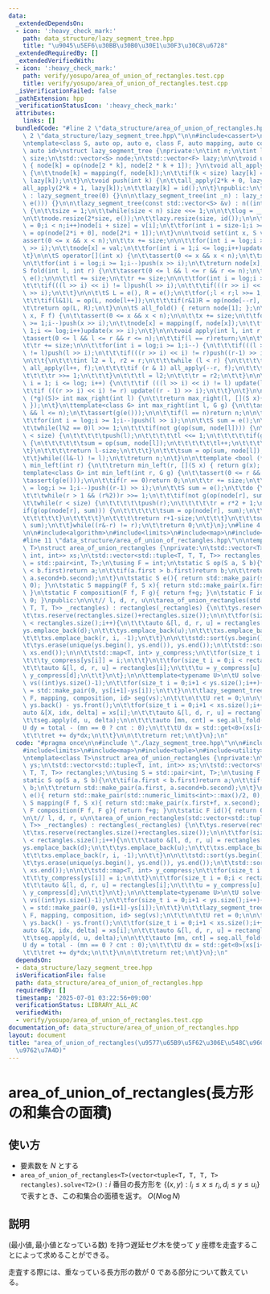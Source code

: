 ```yaml
---
data:
  _extendedDependsOn:
  - icon: ':heavy_check_mark:'
    path: data_structure/lazy_segment_tree.hpp
    title: "\u9045\u5EF6\u30BB\u30B0\u30E1\u30F3\u30C8\u6728"
  _extendedRequiredBy: []
  _extendedVerifiedWith:
  - icon: ':heavy_check_mark:'
    path: verify/yosupo/area_of_union_of_rectangles.test.cpp
    title: verify/yosupo/area_of_union_of_rectangles.test.cpp
  _isVerificationFailed: false
  _pathExtension: hpp
  _verificationStatusIcon: ':heavy_check_mark:'
  attributes:
    links: []
  bundledCode: "#line 2 \"data_structure/area_of_union_of_rectangles.hpp\"\n\n#line\
    \ 2 \"data_structure/lazy_segment_tree.hpp\"\n\n#include<cassert>\n#include<vector>\n\
    \ntemplate<class S, auto op, auto e, class F, auto mapping, auto composition,\
    \ auto id>\nstruct lazy_segment_tree {\nprivate:\n\tint n;\n\tint log;\n\tint\
    \ size;\n\tstd::vector<S> node;\n\tstd::vector<F> lazy;\n\n\tvoid update(int k)\
    \ { node[k] = op(node[2 * k], node[2 * k + 1]); }\n\tvoid all_apply(int k, F f)\
    \ {\n\t\tnode[k] = mapping(f, node[k]);\n\t\tif(k < size) lazy[k] = composition(f,\
    \ lazy[k]);\n\t}\n\tvoid push(int k) {\n\t\tall_apply(2*k + 0, lazy[k]);\n\t\t\
    all_apply(2*k + 1, lazy[k]);\n\t\tlazy[k] = id();\n\t}\npublic:\n\tlazy_segment_tree()\
    \ : lazy_segment_tree(0) {}\n\n\tlazy_segment_tree(int _n) : lazy_segment_tree(std::vector<S>(_n,\
    \ e())) {}\n\n\tlazy_segment_tree(const std::vector<S> &v) : n((int)v.size())\
    \ {\n\t\tsize = 1;\n\t\twhile(size < n) size <<= 1;\n\n\t\tlog = __builtin_ctz(size);\n\
    \n\t\tnode.resize(2*size, e());\n\t\tlazy.resize(size, id());\n\n\t\tfor(int i\
    \ = 0;i < n;i++)node[i + size] = v[i];\n\t\tfor(int i = size-1;i >= 1;i--)node[i]\
    \ = op(node[2*i + 0], node[2*i + 1]);\n\t}\n\n\tvoid set(int x, S val) {\n\t\t\
    assert(0 <= x && x < n);\n\t\tx += size;\n\n\t\tfor(int i = log;i >= 1;i--)push(x\
    \ >> i);\n\t\tnode[x] = val;\n\t\tfor(int i = 1;i <= log;i++)update(x >> i);\n\
    \t}\n\n\tS operator[](int x) {\n\t\tassert(0 <= x && x < n);\n\t\tx += size;\n\
    \n\t\tfor(int i = log;i >= 1;i--)push(x >> i);\n\t\treturn node[x];\n\t}\n\n\t\
    S fold(int l, int r) {\n\t\tassert(0 <= l && l <= r && r <= n);\n\t\tif(l == r)return\
    \ e();\n\n\t\tl += size;\n\t\tr += size;\n\n\t\tfor(int i = log;i >= 1;i--) {\n\
    \t\t\tif(((l >> i) << i) != l)push(l >> i);\n\t\t\tif(((r >> i) << i) != r)push((r-1)\
    \ >> i);\n\t\t}\n\n\t\tS L = e(), R = e();\n\t\tfor(;l < r;l >>= 1, r >>= 1){\n\
    \t\t\tif(l&1)L = op(L, node[l++]);\n\t\t\tif(r&1)R = op(node[--r], R);\n\t\t}\n\
    \t\treturn op(L, R);\n\t}\n\n\tS all_fold() { return node[1]; };\n\n\tvoid apply(int\
    \ x, F f) {\n\t\tassert(0 <= x && x < n);\n\n\t\tx += size;\n\t\tfor(int i = log;i\
    \ >= 1;i--)push(x >> i);\n\t\tnode[x] = mapping(f, node[x]);\n\t\tfor(int i =\
    \ 1;i <= log;i++)update(x >> i);\n\t}\n\n\tvoid apply(int l, int r, F f) {\n\t\
    \tassert(0 <= l && l <= r && r <= n);\n\t\tif(l == r)return;\n\n\t\tl += size;\n\
    \t\tr += size;\n\n\t\tfor(int i = log;i >= 1;i--) {\n\t\t\tif(((l >> i) << i)\
    \ != l)push(l >> i);\n\t\t\tif(((r >> i) << i) != r)push((r-1) >> i);\n\t\t}\n\
    \n\t\t{\n\t\t\tint l2 = l, r2 = r;\n\t\t\twhile (l < r) {\n\t\t\t\tif (l & 1)\
    \ all_apply(l++, f);\n\t\t\t\tif (r & 1) all_apply(--r, f);\n\t\t\t\tl >>= 1;\n\
    \t\t\t\tr >>= 1;\n\t\t\t}\n\t\t\tl = l2;\n\t\t\tr = r2;\n\t\t}\n\n\t\tfor (int\
    \ i = 1; i <= log; i++) {\n\t\t\tif (((l >> i) << i) != l) update(l >> i);\n\t\
    \t\tif (((r >> i) << i) != r) update((r - 1) >> i);\n\t\t}\n\t}\n\n\ttemplate<bool\
    \ (*g)(S)> int max_right(int l) {\n\t\treturn max_right(l, [](S x){ return g(x);\
    \ });\n\t}\n\ttemplate<class G> int max_right(int l, G g) {\n\t\tassert(0 <= l\
    \ && l <= n);\n\t\tassert(g(e()));\n\n\t\tif(l == n)return n;\n\n\t\tl += size;\n\
    \t\tfor(int i = log;i >= 1;i--)push(l >> i);\n\n\t\tS sum = e();\n\t\tdo {\n\t\
    \t\twhile(l%2 == 0)l >>= 1;\n\t\t\tif(not g(op(sum, node[l]))) {\n\t\t\t\twhile(l\
    \ < size) {\n\t\t\t\t\tpush(l);\n\t\t\t\t\tl <<= 1;\n\t\t\t\t\tif(g(op(sum, node[l])))\
    \ {\n\t\t\t\t\t\tsum = op(sum, node[l]);\n\t\t\t\t\t\tl++;\n\t\t\t\t\t}\n\t\t\t\
    \t}\n\t\t\t\treturn l-size;\n\t\t\t}\n\t\t\tsum = op(sum, node[l]);\n\t\t\tl++;\n\
    \t\t}while((l&-l) != l);\n\t\treturn n;\n\t}\n\n\ttemplate <bool (*g)(S)> int\
    \ min_left(int r) {\n\t\treturn min_left(r, [](S x) { return g(x); });\n\t}\n\t\
    template<class G> int min_left(int r, G g) {\n\t\tassert(0 <= r && r <= n);\n\t\
    \tassert(g(e()));\n\n\t\tif(r == 0)return 0;\n\n\t\tr += size;\n\t\tfor(int i\
    \ = log;i >= 1;i--)push((r-1) >> i);\n\n\t\tS sum = e();\n\t\tdo {\n\t\t\tr--;\n\
    \t\t\twhile(r > 1 && (r%2))r >>= 1;\n\t\t\tif(not g(op(node[r], sum))) {\n\t\t\
    \t\twhile(r < size) {\n\t\t\t\t\tpush(r);\n\t\t\t\t\tr = r*2 + 1;\n\t\t\t\t\t\
    if(g(op(node[r], sum))) {\n\t\t\t\t\t\tsum = op(node[r], sum);\n\t\t\t\t\t\tr--;\n\
    \t\t\t\t\t}\n\t\t\t\t}\n\t\t\t\treturn r+1-size;\n\t\t\t}\n\t\t\tsum = op(node[r],\
    \ sum);\n\t\t}while((r&-r) != r);\n\t\treturn 0;\n\t}\n};\n#line 4 \"data_structure/area_of_union_of_rectangles.hpp\"\
    \n\n#include<algorithm>\n#include<limits>\n#include<map>\n#include<tuple>\n#include<utility>\n\
    #line 11 \"data_structure/area_of_union_of_rectangles.hpp\"\n\ntemplate<class\
    \ T>\nstruct area_of_union_rectangles {\nprivate:\n\tstd::vector<T> ys;\n\tstd::vector<std::tuple<T,\
    \ int, int>> xs;\n\tstd::vector<std::tuple<T, T, T, T>> rectangles;\n\tusing S\
    \ = std::pair<int, T>;\n\tusing F = int;\n\tstatic S op(S a, S b){\n\t\tif(a.first\
    \ < b.first)return a;\n\t\tif(a.first > b.first)return b;\n\t\treturn std::make_pair(a.first,\
    \ a.second+b.second);\n\t}\n\tstatic S e(){ return std::make_pair(std::numeric_limits<int>::max()/2,\
    \ 0); }\n\tstatic S mapping(F f, S x){ return std::make_pair(x.first+f, x.second);\
    \ }\n\tstatic F composition(F f, F g){ return f+g; }\n\tstatic F id(){ return\
    \ 0; }\npublic:\n\n\t// l, d, r, u\n\tarea_of_union_rectangles(std::vector<std::tuple<T,\
    \ T, T, T>> _rectangles) : rectangles(_rectangles) {\n\t\tys.reserve(rectangles.size()+rectangles.size());\n\
    \t\txs.reserve(rectangles.size()+rectangles.size());\n\n\t\tfor(size_t i = 0;i\
    \ < rectangles.size();i++){\n\t\t\tauto &[l, d, r, u] = rectangles[i];\n\t\t\t\
    ys.emplace_back(d);\n\t\t\tys.emplace_back(u);\n\t\t\txs.emplace_back(l, i, 1);\n\
    \t\t\txs.emplace_back(r, i, -1);\n\t\t}\n\n\t\tstd::sort(ys.begin(), ys.end());\n\
    \t\tys.erase(unique(ys.begin(), ys.end()), ys.end());\n\t\tstd::sort(xs.begin(),\
    \ xs.end());\n\n\t\tstd::map<T, int> y_compress;\n\t\tfor(size_t i = 0;i < ys.size();i++){\n\
    \t\t\ty_compress[ys[i]] = i;\n\t\t}\n\t\tfor(size_t i = 0;i < rectangles.size();i++){\n\
    \t\t\tauto &[l, d, r, u] = rectangles[i];\n\t\t\tu = y_compress[u];\n\t\t\td =\
    \ y_compress[d];\n\t\t}\n\t};\n\n\ttemplate<typename U>\n\tU solve(){\n\t\tstd::vector<S>\
    \ vs((int)ys.size()-1);\n\t\tfor(size_t i = 0;i+1 < ys.size();i++){\n\t\t\tvs[i]\
    \ = std::make_pair(0, ys[i+1]-ys[i]);\n\t\t}\n\t\tlazy_segment_tree<S, op, e,\
    \ F, mapping, composition, id> seg(vs);\n\t\t\n\t\tU ret = 0;\n\n\t\tT total =\
    \ ys.back() - ys.front();\n\t\tfor(size_t i = 0;i+1 < xs.size();i++){\n\t\t\t\
    auto &[X, idx, delta] = xs[i];\n\t\t\tauto &[l, d, r, u] = rectangles[idx];\n\t\
    \t\tseg.apply(d, u, delta);\n\n\t\t\tauto [mn, cnt] = seg.all_fold();\n\n\t\t\t\
    U dy = total - (mn == 0 ? cnt : 0);\n\t\t\tU dx = std::get<0>(xs[i+1]) - X;\n\n\
    \t\t\tret += dy*dx;\n\t\t}\n\n\t\treturn ret;\n\t}\n};\n"
  code: "#pragma once\n\n#include \"./lazy_segment_tree.hpp\"\n\n#include<algorithm>\n\
    #include<limits>\n#include<map>\n#include<tuple>\n#include<utility>\n#include<vector>\n\
    \ntemplate<class T>\nstruct area_of_union_rectangles {\nprivate:\n\tstd::vector<T>\
    \ ys;\n\tstd::vector<std::tuple<T, int, int>> xs;\n\tstd::vector<std::tuple<T,\
    \ T, T, T>> rectangles;\n\tusing S = std::pair<int, T>;\n\tusing F = int;\n\t\
    static S op(S a, S b){\n\t\tif(a.first < b.first)return a;\n\t\tif(a.first > b.first)return\
    \ b;\n\t\treturn std::make_pair(a.first, a.second+b.second);\n\t}\n\tstatic S\
    \ e(){ return std::make_pair(std::numeric_limits<int>::max()/2, 0); }\n\tstatic\
    \ S mapping(F f, S x){ return std::make_pair(x.first+f, x.second); }\n\tstatic\
    \ F composition(F f, F g){ return f+g; }\n\tstatic F id(){ return 0; }\npublic:\n\
    \n\t// l, d, r, u\n\tarea_of_union_rectangles(std::vector<std::tuple<T, T, T,\
    \ T>> _rectangles) : rectangles(_rectangles) {\n\t\tys.reserve(rectangles.size()+rectangles.size());\n\
    \t\txs.reserve(rectangles.size()+rectangles.size());\n\n\t\tfor(size_t i = 0;i\
    \ < rectangles.size();i++){\n\t\t\tauto &[l, d, r, u] = rectangles[i];\n\t\t\t\
    ys.emplace_back(d);\n\t\t\tys.emplace_back(u);\n\t\t\txs.emplace_back(l, i, 1);\n\
    \t\t\txs.emplace_back(r, i, -1);\n\t\t}\n\n\t\tstd::sort(ys.begin(), ys.end());\n\
    \t\tys.erase(unique(ys.begin(), ys.end()), ys.end());\n\t\tstd::sort(xs.begin(),\
    \ xs.end());\n\n\t\tstd::map<T, int> y_compress;\n\t\tfor(size_t i = 0;i < ys.size();i++){\n\
    \t\t\ty_compress[ys[i]] = i;\n\t\t}\n\t\tfor(size_t i = 0;i < rectangles.size();i++){\n\
    \t\t\tauto &[l, d, r, u] = rectangles[i];\n\t\t\tu = y_compress[u];\n\t\t\td =\
    \ y_compress[d];\n\t\t}\n\t};\n\n\ttemplate<typename U>\n\tU solve(){\n\t\tstd::vector<S>\
    \ vs((int)ys.size()-1);\n\t\tfor(size_t i = 0;i+1 < ys.size();i++){\n\t\t\tvs[i]\
    \ = std::make_pair(0, ys[i+1]-ys[i]);\n\t\t}\n\t\tlazy_segment_tree<S, op, e,\
    \ F, mapping, composition, id> seg(vs);\n\t\t\n\t\tU ret = 0;\n\n\t\tT total =\
    \ ys.back() - ys.front();\n\t\tfor(size_t i = 0;i+1 < xs.size();i++){\n\t\t\t\
    auto &[X, idx, delta] = xs[i];\n\t\t\tauto &[l, d, r, u] = rectangles[idx];\n\t\
    \t\tseg.apply(d, u, delta);\n\n\t\t\tauto [mn, cnt] = seg.all_fold();\n\n\t\t\t\
    U dy = total - (mn == 0 ? cnt : 0);\n\t\t\tU dx = std::get<0>(xs[i+1]) - X;\n\n\
    \t\t\tret += dy*dx;\n\t\t}\n\n\t\treturn ret;\n\t}\n};\n"
  dependsOn:
  - data_structure/lazy_segment_tree.hpp
  isVerificationFile: false
  path: data_structure/area_of_union_of_rectangles.hpp
  requiredBy: []
  timestamp: '2025-07-01 03:22:56+09:00'
  verificationStatus: LIBRARY_ALL_AC
  verifiedWith:
  - verify/yosupo/area_of_union_of_rectangles.test.cpp
documentation_of: data_structure/area_of_union_of_rectangles.hpp
layout: document
title: "area_of_union_of_rectangles(\u9577\u65B9\u5F62\u306E\u548C\u96C6\u5408\u306E\
  \u9762\u7A4D)"
---
```


# area_of_union_of_rectangles(長方形の和集合の面積)

## 使い方

- 要素数を $N$ とする
- ``area_of_union_of_rectangles<T>(vector<tuple<T, T, T, T> rectangles).solve<T2>()`` : $i$ 番目の長方形を $\{(x, y) : l_i \leq x \leq r_i, d_i \leq y \leq u_i\}$ で表すとき、この和集合の面積を返す。 $O(N \log{N})$

## 説明

$(\text{最小値}, \text{最小値となっている数})$ を持つ遅延セグ木を使って $y$ 座標を走査することによって求めることができる。

走査する際には、重なっている長方形の数が $0$ である部分について数えている。
